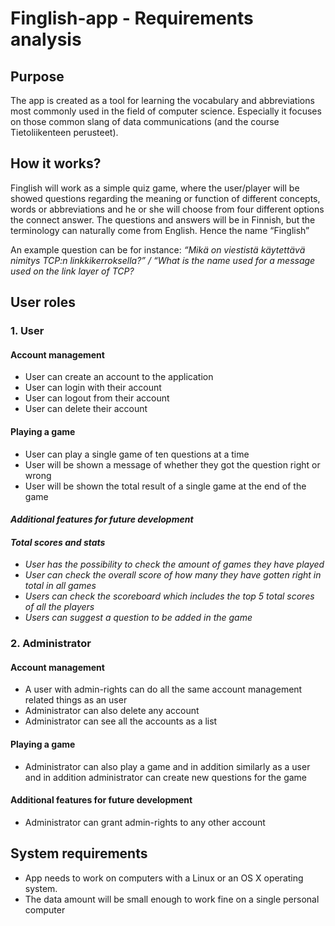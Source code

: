 # Finglish-app - Requirements analysis

## Purpose

The app is created as a tool for learning the vocabulary and abbreviations most commonly used in the field of computer science. Especially it focuses on those common slang of data communications (and the course Tietoliikenteen perusteet).

## How it works?

Finglish will work as a simple quiz game, where the user/player will be showed questions regarding the meaning or function of different concepts, words or abbreviations and he or she will choose from four different options the connect answer. The questions and answers will be in Finnish, but the terminology can naturally come from English. Hence the name “Finglish”

An example question can be for instance: _“Mikä on viestistä käytettävä nimitys TCP:n linkkikerroksella?” / “What is the name used for a message used on the link layer of TCP?_

## User roles

### 1. User

#### Account management

* User can create an account to the application
* User can login with their account 
* User can logout from their account
* User can delete their account

#### Playing a game

* User can play a single game of ten questions at a time
* User will be shown a message of whether they got the question right or wrong 
* User will be shown the total result of a single game at the end of the game

#### _Additional features for future development_
#### _Total scores and stats_

* _User has the possibility to check the amount of games they have played_
* _User can check the overall score of how many they have gotten right in total in all games_
* _Users can check the scoreboard which includes the top 5 total scores of all the players_
* _Users can suggest a question to be added in the game_

### 2. Administrator

#### Account management

* A user with admin-rights can do all the same account management related things as an user 
* Administrator can also delete any account
* Administrator can see all the accounts as a list

#### Playing a game

* Administrator can also play a game and in addition similarly as a user and in addition administrator can create new questions for the game

#### Additional features for future development

* Administrator can grant admin-rights to any other account

## System requirements

* App needs to work on computers with a Linux or an OS X operating system.
* The data amount will be small enough to work fine on a single personal computer

